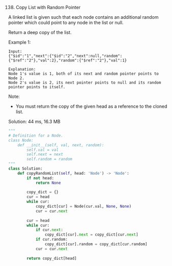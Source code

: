 138. Copy List with Random Pointer

A linked list is given such that each node contains an additional random pointer which could point to any node in the list or null.

Return a deep copy of the list.

Example 1:
```
Input:
{"$id":"1","next":{"$id":"2","next":null,"random":{"$ref":"2"},"val":2},"random":{"$ref":"2"},"val":1}

Explanation:
Node 1's value is 1, both of its next and random pointer points to Node 2.
Node 2's value is 2, its next pointer points to null and its random pointer points to itself.
```

Note:

* You must return the copy of the given head as a reference to the cloned list.

Solution: 44 ms, 16.3 MB
```python
"""
# Definition for a Node.
class Node:
    def __init__(self, val, next, random):
        self.val = val
        self.next = next
        self.random = random
"""
class Solution:
    def copyRandomList(self, head: 'Node') -> 'Node':
        if not head:
            return None
        
        copy_dict = {}
        cur = head
        while cur:
            copy_dict[cur] = Node(cur.val, None, None)
            cur = cur.next
            
        cur = head
        while cur:
            if cur.next:
                copy_dict[cur].next = copy_dict[cur.next]
            if cur.random:
                copy_dict[cur].random = copy_dict[cur.random]
            cur = cur.next
        
        return copy_dict[head]
```